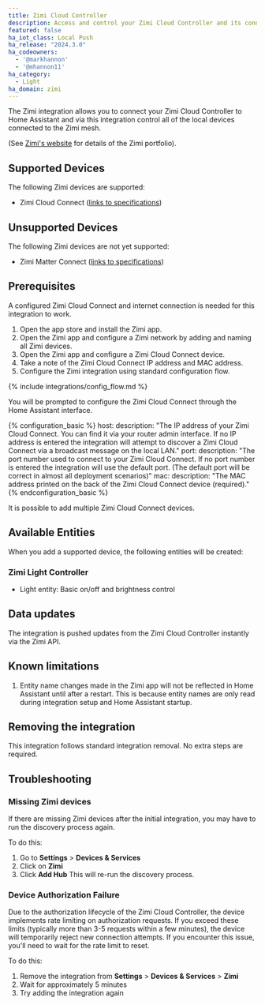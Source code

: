 ```yaml
---
title: Zimi Cloud Controller
description: Access and control your Zimi Cloud Controller and its connected Zimi-based devices.
featured: false
ha_iot_class: Local Push
ha_release: "2024.3.0"
ha_codeowners:
  - '@markhannon'
  - '@mhannon11'
ha_category:
  - Light
ha_domain: zimi
---
```


The Zimi integration allows you to connect your Zimi Cloud Controller to Home Assistant and via this integration control all of the local devices connected to the Zimi mesh.

(See [Zimi's website](https://zimi.life/) for details of the Zimi portfolio).

## Supported Devices

The following Zimi devices are supported:

- Zimi Cloud Connect ([links to specifications](https://zimi.life/product/cloud-connect/))

## Unsupported Devices

The following Zimi devices are not yet supported:

- Zimi Matter Connect ([links to specifications](https://zimi.life/product/cloud-connect/))

## Prerequisites

A configured Zimi Cloud Connect and internet connection is needed for this integration to work.

1. Open the app store and install the Zimi app.
2. Open the Zimi app and configure a Zimi network by adding and naming all Zimi devices.
3. Open the Zimi app and configure a Zimi Cloud Connect device.
4. Take a note of the Zimi Cloud Connect IP address and MAC address.
5. Configure the Zimi integration using standard configuration flow.

{% include integrations/config_flow.md %}

You will be prompted to configure the Zimi Cloud Connect through the Home Assistant interface.

{% configuration_basic %}
host:
    description: "The IP address of your Zimi Cloud Connect. You can find it via your router admin interface.    If no IP address is entered the integration will attempt to discover a Zimi Cloud Connect via a broadcast message on the local LAN."
port:
    description: "The port number used to connect to your Zimi Cloud Connect.   If no port number is entered the integration will use the default port.   (The default port will be correct in almost all deployment scenarios)"
mac:
    description: "The MAC address printed on the back of the Zimi Cloud Connect device (required)."
{% endconfiguration_basic %}

It is possible to add multiple Zimi Cloud Connect devices.

## Available Entities

When you add a supported device, the following entities will be created:

### Zimi Light Controller

- Light entity: Basic on/off and brightness control

## Data updates

The integration is pushed updates from the Zimi Cloud Controller instantly via the Zimi API.

## Known limitations

1. Entity name changes made in the Zimi app will not be reflected in Home Assistant until after a restart. This is because entity names are only read during integration setup and Home Assistant startup.

## Removing the integration

This integration follows standard integration removal. No extra steps are required.

## Troubleshooting

### Missing Zimi devices

If there are missing Zimi devices after the initial integration, you may have to run the discovery process again.

To do this:

1. Go to **Settings** > **Devices & Services**
2. Click on **Zimi**
3. Click **Add Hub**
This will re-run the discovery process.

### Device Authorization Failure

Due to the authorization lifecycle of the Zimi Cloud Controller, the device implements rate limiting on authorization requests. If you exceed these limits
(typically more than 3-5 requests within a few minutes), the device will temporarily reject new connection attempts. If you encounter this issue, you'll
need to wait for the rate limit to reset.

To do this:

1. Remove the integration from **Settings** > **Devices & Services** > **Zimi**
2. Wait for approximately 5 minutes
3. Try adding the integration again
